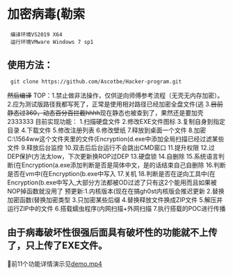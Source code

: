 加密病毒(勒索
=
     编译环境VS2019 X64
	 运行环境VMware Windows 7 sp1
	 

	 
使用方法：
-
     git clone https://github.com/Ascotbe/Hacker-program.git
   ~~然后编译~~
	 TOP：1.禁止做非法操作，仅供逆向师傅参考流程（无壳无内存加密）。
	      2.应为测试版路径我都写死了，正常是使用相对路径已经加密全盘文件(逃
	      3.~~目前静态过360，动态百分百拦截hhhh~~现在静态也被查到了，果然还是要加壳2333333
	 目前实现功能：
	 1.扫描硬盘文件
	 2.修改EXE文件图标
	 3.复制自身到指定目录
	 4.下载文件
	 5.修改注册列表
	 6.修改壁纸
	 7.释放到桌面一个文件
	 8.加密C:\1564ww这个文件夹里的文件(Encryption(d.exe中添加全局扫描已经过滤某些文件
	 9.释放后台监控
	 10.双击后后台运行不会跳出CMD窗口
	 11.提升权限
	 12.过DEP保护(方法太low，下次更新换ROP过DEP
	 13.硬盘锁
	 14.自删除
	 15.系统语言判断(在Encryption(a.exe添加判断是否是简体中文，是的话结束自己自删除
     16.判断是否在vm中(在Encryption(b.exe中写入
	 17.关机
	 18.判断是否在逆向工具中(在Encryption(b.exe中写入,大部分方法都被OD过滤了只有这2个能用而且如果被NOP掉函数就没用了
	 预更新:1.内核版本(现在在搞gh0st内核版会推迟更新
	 	2.替换加密函数(替换加密类型
		3.只加密某些后缀
		4.替换释放文件换成ZIP文件
		5.解压并运行ZIP中的文件
		6.搭载蠕虫程序(内网扫描+外网扫描
		7.执行搭载的POC进行传播
		
由于病毒破坏性很强后面具有破坏性的功能就不上传了，只上传了EXE文件。
-	 
	

:lemon:前11个功能详情演示见[demo.mp4](https://github.com/Ascotbe/Hacker-program/blob/master/Encryption/demo.mp4)

